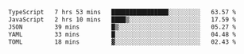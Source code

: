 <!--START_SECTION:waka-->

```txt
TypeScript   7 hrs 53 mins   ████████████████░░░░░░░░░   63.57 %
JavaScript   2 hrs 10 mins   ████▒░░░░░░░░░░░░░░░░░░░░   17.59 %
JSON         39 mins         █▒░░░░░░░░░░░░░░░░░░░░░░░   05.27 %
YAML         33 mins         █░░░░░░░░░░░░░░░░░░░░░░░░   04.48 %
TOML         18 mins         ▓░░░░░░░░░░░░░░░░░░░░░░░░   02.43 %
```

<!--END_SECTION:waka-->